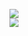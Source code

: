 [![](https://img.shields.io/badge/Made%20With-Github%20Spray-lightgrey.svg?style=for-the-badge&logo=github)](https://github.com/Annihil/github-spray#1125)  
[![](https://i.imgur.com/2DrTn0Z.gif)](https://github.com/Annihil/github-spray)